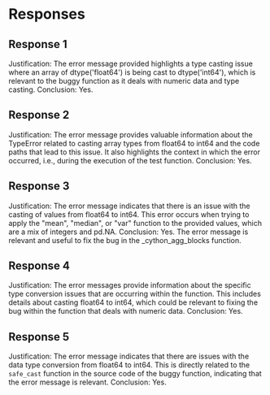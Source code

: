 # Responses
## Response 1
Justification: The error message provided highlights a type casting issue where an array of dtype('float64') is being cast to dtype('int64'), which is relevant to the buggy function as it deals with numeric data and type casting.
Conclusion: Yes.

## Response 2
Justification: The error message provides valuable information about the TypeError related to casting array types from float64 to int64 and the code paths that lead to this issue. It also highlights the context in which the error occurred, i.e., during the execution of the test function.
Conclusion: Yes.

## Response 3
Justification: The error message indicates that there is an issue with the casting of values from float64 to int64. This error occurs when trying to apply the "mean", "median", or "var" function to the provided values, which are a mix of integers and pd.NA.
Conclusion: Yes. The error message is relevant and useful to fix the bug in the _cython_agg_blocks function.

## Response 4
Justification: The error messages provide information about the specific type conversion issues that are occurring within the function. This includes details about casting float64 to int64, which could be relevant to fixing the bug within the function that deals with numeric data.
Conclusion: Yes.

## Response 5
Justification: The error message indicates that there are issues with the data type conversion from float64 to int64. This is directly related to the `safe_cast` function in the source code of the buggy function, indicating that the error message is relevant.
Conclusion: Yes.

